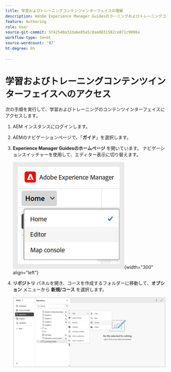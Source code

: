```yaml
---
title: 学習およびトレーニングコンテンツインターフェイスの理解
description: Adobe Experience Manager Guidesのラーニングおよびトレーニングコンテンツインターフェイスについて説明します。
feature: Authoring
role: User
source-git-commit: 5f42540a32da6e85a5c8aa0831582ce871c9088a
workflow-type: tm+mt
source-wordcount: '97'
ht-degree: 6%

---
```


# 学習およびトレーニングコンテンツインターフェイスへのアクセス

次の手順を実行して、学習およびトレーニングのコンテンツインターフェイスにアクセスします。

1. AEM インスタンスにログインします。
2. AEMのナビゲーションページで、「**ガイド**」を選択します。
3. **Experience Manager Guidesのホームページ** を開いています。 ナビゲーションスイッチャーを使用して、エディター表示に切り替えます。

   ![](assets/aem-navigation-switcher.png){width="300" align="left"}

4. **リポジトリ** パネルを開き、コースを作成するフォルダーに移動して、**オプション** メニューから **新規/コース** を選択します。

   ![](assets/create-new-course.png)








